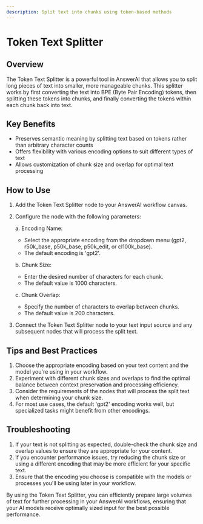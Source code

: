 ```yaml
---
description: Split text into chunks using token-based methods
---
```


# Token Text Splitter

## Overview

The Token Text Splitter is a powerful tool in AnswerAI that allows you to split long pieces of text into smaller, more manageable chunks. This splitter works by first converting the text into BPE (Byte Pair Encoding) tokens, then splitting these tokens into chunks, and finally converting the tokens within each chunk back into text.

## Key Benefits

- Preserves semantic meaning by splitting text based on tokens rather than arbitrary character counts
- Offers flexibility with various encoding options to suit different types of text
- Allows customization of chunk size and overlap for optimal text processing

## How to Use

1. Add the Token Text Splitter node to your AnswerAI workflow canvas.
2. Configure the node with the following parameters:

   a. Encoding Name:
   - Select the appropriate encoding from the dropdown menu (gpt2, r50k_base, p50k_base, p50k_edit, or cl100k_base).
   - The default encoding is 'gpt2'.

   b. Chunk Size:
   - Enter the desired number of characters for each chunk.
   - The default value is 1000 characters.

   c. Chunk Overlap:
   - Specify the number of characters to overlap between chunks.
   - The default value is 200 characters.

3. Connect the Token Text Splitter node to your text input source and any subsequent nodes that will process the split text.

<!-- TODO: Add a screenshot showing the Token Text Splitter node on the canvas with its configuration panel open -->

## Tips and Best Practices

1. Choose the appropriate encoding based on your text content and the model you're using in your workflow.
2. Experiment with different chunk sizes and overlaps to find the optimal balance between context preservation and processing efficiency.
3. Consider the requirements of the nodes that will process the split text when determining your chunk size.
4. For most use cases, the default 'gpt2' encoding works well, but specialized tasks might benefit from other encodings.

## Troubleshooting

1. If your text is not splitting as expected, double-check the chunk size and overlap values to ensure they are appropriate for your content.
2. If you encounter performance issues, try reducing the chunk size or using a different encoding that may be more efficient for your specific text.
3. Ensure that the encoding you choose is compatible with the models or processes you'll be using later in your workflow.

By using the Token Text Splitter, you can efficiently prepare large volumes of text for further processing in your AnswerAI workflows, ensuring that your AI models receive optimally sized input for the best possible performance.
